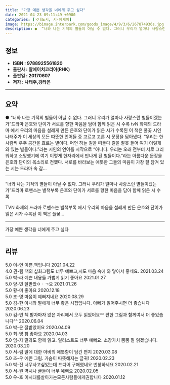 ```yaml
---
title: "가장 예쁜 생각을 너에게 주고 싶다"
date: 2021-04-23 09:11:49 +0900
categories: [국내도서, 시-에세이]
image: https://bimage.interpark.com/goods_image/4/9/3/6/267874936s.jpg
description: ●  “너와 나는 기적의 별들이 아닐 수 없다. 그러니 우리가 얼마나 사랑스런 별들이겠는가”드라마  은호와 단이가 서로를 향한 마음을 담아 함께 읽은 시 수록 tvN 화제의 드라마 에서 우리의 마음을 설레게 만든 은호와 단이가 읽은 시가 수록된 이 책은 풀꽃 시인 나태주가 이 세상의 모든 따뜻한 언어들 
---
```


## **정보**

- **ISBN : 9788925561820**
- **출판사 : 알에이치코리아(RHK)**
- **출판일 : 20170607**
- **저자 : 나태주,강라은**

------



## **요약**

●  “너와 나는 기적의 별들이 아닐 수 없다. 그러니 우리가 얼마나 사랑스런 별들이겠는가”드라마  은호와 단이가 서로를 향한 마음을 담아 함께 읽은 시 수록 tvN 화제의 드라마 에서 우리의 마음을 설레게 만든 은호와 단이가 읽은 시가 수록된 이 책은 풀꽃 시인 나태주가 이 세상의 모든 따뜻한 언어들 중 고르고 고른 시 문장을 담아냈다. “우리는 한 사람씩 우주 공간을 흐르는 별이다. 머언 하늘 길을 떠돌다 길을 잘못 들어 여기 이렇게 와 있는 별들이다.”라는 시인의 언어를 시작으로 “아니다. 우리는 오래 전부터 서로 그리워하고 소망했기에 여기 이렇게 한자리에서 만나게 된 별들이다.”라는 아름다운 문장을 은호와 단이의 목소리로 전했다. 서로를 바라보는 애틋한 그들의 마음이 가장 잘 담겨 있는 시는 드라마 속 감...

------

“너와 나는 기적의 별들이 아닐 수 없다.
그러니 우리가 얼마나 사랑스런 별들이겠는가”드라마  로맨스는 별책부록  은호와 단이가 
서로를 향한 마음을 담아 함께 읽은 시 수록 

TVN 화제의 드라마  로맨스는 별책부록 에서 우리의 마음을 설레게 만든 은호와 단이가 읽은 시가 수록된 이 책은 풀꽃... 

------


가장 예쁜 생각을 너에게 주고 싶다 

------


## **리뷰** 

5.0 이-연 이쁜.책입니다 2021.04.22 <br/>4.0 권-림 책의 삽화그림도 너무 예쁘고,시도 마음 속에 와 닿아서 좋네요. 2021.03.24 <br/>5.0 박-라 예쁜 내용들 가볍게 읽기 좋아요  2021.01.27 <br/>5.0 양-민 잘받았ㅇㆍㄱ요 2021.01.26 <br/>5.0 황-미 좋아요 2020.12.18 <br/>5.0 조-영 마음이 예뻐지네요 2020.08.29 <br/>5.0 김-한 아내와 딸에게 너무 좋은 시집입니다. 
아빠가 읽어주시면 더 좋습니다  2020.06.23 <br/>5.0 김-연 책 받자마자 앉은 자리에서 모두 읽었어요^^ 편한 그림과 함께여서 더 좋았습니다^^ 2020.06.04 <br/>5.0 박-윤 잘받았어요 2020.04.09 <br/>5.0 최-명 참 좋아요 2020.04.03 <br/>5.0 임-자 딸과도 함께 읽고. 일러스트도 너무 예뻐요. 소장가치 뿜뿜 잘 읽겠습니다. 2020.03.20 <br/>5.0 서-림 딸에 대한 아비의 애틋함이 담긴 편지 2020.03.08 <br/>5.0 조-우 예쁜 그림. 가슴이 따뜻해지는 글귀! 2020.02.23 <br/>5.0 박-진 너무사고싶었는데  드디어 구매했네요  번창하세요 2020.02.21 <br/>5.0 서-원 역시나 글들이 너무 예뻐요 2020.02.05 <br/>5.0 우-호 이시대를살아가는모든사람들에게권합니다 2020.01.12 <br/>